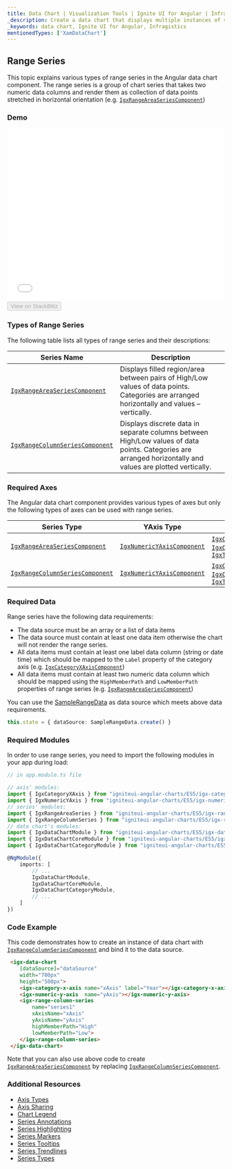 ```yaml
---
title: Data Chart | Visualization Tools | Ignite UI for Angular | Infragistics | Range
_description: Create a data chart that displays multiple instances of visual elements in the same plot area in order to create composite chart views.
_keywords: data chart, Ignite UI for Angular, Infragistics
mentionedTypes: ['XamDataChart']
---
```


## Range Series

This topic explains various types of range series in the Angular data chart component. The range series is a group of chart series that takes two numeric data columns and render them as collection of data points stretched in horizontal orientation (e.g. [`IgxRangeAreaSeriesComponent`](datachart_series_types_range.md))

### Demo

<div class="sample-container loading" style="height: 400px">
    <iframe id="data-chart-type-range-series-iframe" src='{environment:demosBaseUrl}/charts/data-chart-type-range-series' width="100%" height="100%" seamless frameBorder="0" onload="onXPlatSampleIframeContentLoaded(this);"></iframe>
</div>
<div>
    <button data-localize="stackblitz" disabled class="stackblitz-btn" data-iframe-id="data-chart-type-range-series-iframe" data-demos-base-url="{environment:demosBaseUrl}">View on StackBlitz
    </button>
</div>

<div class="divider--half"></div>

### Types of Range Series

The following table lists all types of range series and their descriptions:

| Series Name                                                                                                   | Description                                                                                                                                                |
| ------------------------------------------------------------------------------------------------------------- | ---------------------------------------------------------------------------------------------------------------------------------------------------------- |
| [`IgxRangeAreaSeriesComponent`](datachart_series_types_range.md)     | Displays filled region/area between pairs of High/Low values of data points. Categories are arranged horizontally and values – vertically.                 |
| [`IgxRangeColumnSeriesComponent`](datachart_series_types_range.md) | Displays discrete data in separate columns between High/Low values of data points. Categories are arranged horizontally and values are plotted vertically. |

### Required Axes

The Angular data chart component provides various types of axes but only the following types of axes can be used with range series.

| Series Type                                                                                                   | YAxis Type                                                                                          | XAxis Type                                                                                                                                                                                                                                                                                                        |
| ------------------------------------------------------------------------------------------------------------- | --------------------------------------------------------------------------------------------------- | ----------------------------------------------------------------------------------------------------------------------------------------------------------------------------------------------------------------------------------------------------------------------------------------------------------------- |
| [`IgxRangeAreaSeriesComponent`](datachart_series_types_range.md)     | [`IgxNumericYAxisComponent`](datachart_series_types_range.md) | [`IgxCategoryXAxisComponent`](datachart_series_types_range.md), [`IgxOrdinalTimeXAxisComponent`](datachart_series_types_range.md), [`IgxTimeXAxisComponent`](datachart_series_types_range.md) |
| [`IgxRangeColumnSeriesComponent`](datachart_series_types_range.md) | [`IgxNumericYAxisComponent`](datachart_series_types_range.md) | [`IgxCategoryXAxisComponent`](datachart_series_types_range.md), [`IgxOrdinalTimeXAxisComponent`](datachart_series_types_range.md), [`IgxTimeXAxisComponent`](datachart_series_types_range.md) |

### Required Data

Range series have the following data requirements:

-   The data source must be an array or a list of data items
-   The data source must contain at least one data item otherwise the chart will not render the range series.
-   All data items must contain at least one label data column (string or date time) which should be mapped to the `Label` property of the category axis (e.g. [`IgxCategoryXAxisComponent`](datachart_series_types_range.md))
-   All data items must contain at least two numeric data column which should be mapped using the `HighMemberPath` and `LowMemberPath` properties of range series (e.g. [`IgxRangeAreaSeriesComponent`](datachart_series_types_range.md))

You can use the [SampleRangeData](datachart_data_sources_range.md) as data source which meets above data requirements.

```ts
this.state = { dataSource: SampleRangeData.create() }
```

### Required Modules

In order to use range series, you need to import the following modules in your app during load:

```ts
// in app.module.ts file

// axis' modules:
import { IgxCategoryXAxis } from "igniteui-angular-charts/ES5/igx-category-x-axis";
import { IgxNumericYAxis } from "igniteui-angular-charts/ES5/igx-numeric-y-axis";
// series' modules:
import { IgxRangeAreaSeries } from "igniteui-angular-charts/ES5/igx-range-area-series";
import { IgxRangeColumnSeries } from "igniteui-angular-charts/ES5/igx-range-column-series";
// data chart's modules:
import { IgxDataChartModule } from "igniteui-angular-charts/ES5/igx-data-chart-module";
import { IgxDataChartCoreModule } from "igniteui-angular-charts/ES5/igx-data-chart-core--module";
import { IgxDataChartCategoryModule } from "igniteui-angular-charts/ES5/igx-data-chart-category--module";

@NgModule({
    imports: [
        // ...
        IgxDataChartModule,
        IgxDataChartCoreModule,
        IgxDataChartCategoryModule,
        // ...
    ]
})
```

### Code Example

This code demonstrates how to create an instance of data chart with [`IgxRangeColumnSeriesComponent`](datachart_series_types_range.md) and bind it to the data source.

```html
 <igx-data-chart
    [dataSource]="dataSource"
    width="700px"
    height="500px">
    <igx-category-x-axis name="xAxis" label="Year"></igx-category-x-axis>
    <igx-numeric-y-axis  name="yAxis"></igx-numeric-y-axis>
    <igx-range-column-series
        name="series1"
        xAxisName="xAxis"
        yAxisName="yAxis"
        highMemberPath="High"
        lowMemberPath="Low">
    </igx-range-column-series>
 </igx-data-chart>
```

Note that you can also use above code to create [`IgxRangeAreaSeriesComponent`](datachart_series_types_range.md) by replacing [`IgxRangeColumnSeriesComponent`](datachart_series_types_range.md).

### Additional Resources

-   [Axis Types](datachart_axis_types.md)
-   [Axis Sharing](datachart_axis_sharing.md)
-   [Chart Legend](datachart_chart_legends.md)
-   [Series Annotations](datachart_series_annotations.md)
-   [Series Highlighting](datachart_series_highlighting.md)
-   [Series Markers](datachart_series_markers.md)
-   [Series Tooltips](datachart_series_tooltips.md)
-   [Series Trendlines](datachart_series_trendlines.md)
-   [Series Types](datachart_series_types.md)
